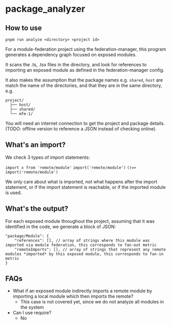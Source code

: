 # package_analyzer

## How to use

`pnpm run analyze <directory> <project id>`

For a module-federation project using the federation-manager, this program generates a dependency graph focused on exposed modules.

It scans the .ts, .tsx files in the directory, and look for references to importing an exposed module as defined in the federation-manager config.

It also makes the assumption that the package names e.g. `shared`, `host` are match the name of the directories, and that they are in the same directory, e.g.

```
project/
  ├── host/
  ├── shared/
  └── mfe-1/

```

You will need an internet connection to get the project and package details. (TODO: offline version to reference a JSON instead of checking online).

## What's an import?

We check 3 types of import statements: 

`import x from 'remote/module'`
`import('remote/module')`
`()=> import('remote/module')`

We only care about what is imported, not what happens after the import statement, or if the import statement is reachable, or if the imported module is used.

## What's the output?
For each exposed module throughout the project, assuming that it was identified in the code, we generate a block of JSON:

```
"package/Module": {
    "references": [], // array of strings where this module was imported via module federation, this corresponds to fan-out metric
    "remoteImports": [], // array of strings that represent any remote modules *imported* by this exposed module, this corresponds to fan-in metric
}

```

## FAQs

* What if an exposed module indirectly imports a remote module by importing a local module which then imports the remote?
    * This case is not covered yet, since we do not analyze all modules in the system
* Can I use require?
    * No